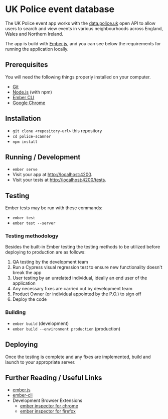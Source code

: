 # UK Police event database

The UK Police event app works with the [data.police.uk](https://data.police.uk/) open API to allow users to search and view events in various neighbourhoods across England, Wales and Northern Ireland.

The app is build with [Ember.js](https://emberjs.com/), and you can see below the requirements for running the application locally.

## Prerequisites

You will need the following things properly installed on your computer.

* [Git](https://git-scm.com/)
* [Node.js](https://nodejs.org/) (with npm)
* [Ember CLI](https://ember-cli.com/)
* [Google Chrome](https://google.com/chrome/)

## Installation

* `git clone <repository-url>` this repository
* `cd police-scanner`
* `npm install`

## Running / Development

* `ember serve`
* Visit your app at [http://localhost:4200](http://localhost:4200).
* Visit your tests at [http://localhost:4200/tests](http://localhost:4200/tests).


## Testing

Ember tests may be run with these commands:

* `ember test`
* `ember test --server`

### Testing methodology

Besides the built-in Ember testing the testing methods to be utilized before deploying to production are as follows:

1. QA testing by the development team
2. Run a Cypress visual regression test to ensure new functionality doesn't break the app
3. User testing by an unrelated individual, ideally an end user of the application
4. Any necessary fixes are carried out by development team
5. Product Owner (or individual appointed by the P.O.) to sign off
6. Deploy the code

### Building

* `ember build` (development)
* `ember build --environment production` (production)

## Deploying

Once the testing is complete and any fixes are implemented, build and launch to your appropriate server.

## Further Reading / Useful Links

* [ember.js](https://emberjs.com/)
* [ember-cli](https://ember-cli.com/)
* Development Browser Extensions
  * [ember inspector for chrome](https://chrome.google.com/webstore/detail/ember-inspector/bmdblncegkenkacieihfhpjfppoconhi)
  * [ember inspector for firefox](https://addons.mozilla.org/en-US/firefox/addon/ember-inspector/)
